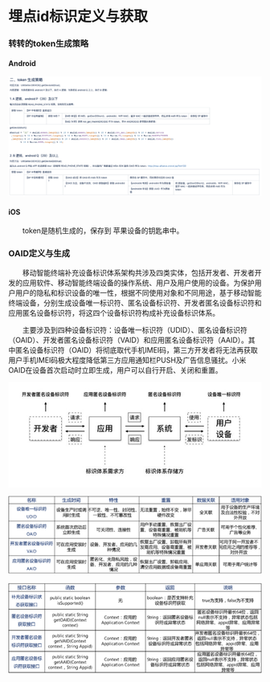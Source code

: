 # 埋点id标识定义与获取

### 转转的token生成策略

#### Android

<div style="text-align: center;">

![token生成策略](/_media/bury-get-id_token.png)

</div>

#### iOS

　　token是随机生成的，保存到 苹果设备的钥匙串中。

### OAID定义与生成

　　移动智能终端补充设备标识体系架构共涉及四类实体，包括开发者、开发者开发的应用软件、移动智能终端设备的操作系统、用户及用户使用的设备。为保护用户用户的隐私和标识设备的唯一性，根据不同使用对象和不同用途，基于移动智能终端设备，分别生成设备唯一标识符、匿名设备标识符、开发者匿名设备标识符和应用匿名设备标识符，将这四个设备标识符构成补充设备标识体系。

　　主要涉及到四种设备标识符：设备唯一标识符（UDID）、匿名设备标识符（OAID）、开发者匿名设备标识符（VAID）和应用匿名设备标识符（AAID）。其中匿名设备标识符（OAID）将彻底取代手机IMEI码，第三方开发者将无法再获取用户手机IMEI码极大程度降低第三方应用通知栏PUSH及广告信息骚扰。小米OAID在设备首次启动时立即生成，用户可以自行开启、关闭和重置。

<div style="text-align: center;">

![id生成获取](_media/bury-get-id_oaid.jpg)

![四种id的区别](_media/bury-get-id_oaid1.png)

![id获取的代码](_media/bury-get-id_oaid2.png)

</div>